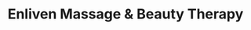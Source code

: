 ---
title: "Enliven Massage & Beauty Therapy"
url: /edinburgh/enliven-massage-und-beauty-therapy/
shop: Kosmetik
---